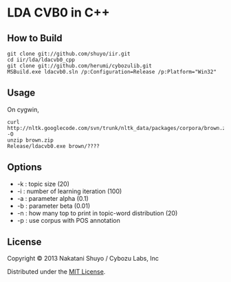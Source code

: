 LDA CVB0 in C++
======================


How to Build
------

	git clone git://github.com/shuyo/iir.git
	cd iir/lda/ldacvb0_cpp
	git clone git://github.com/herumi/cybozulib.git
	MSBuild.exe ldacvb0.sln /p:Configuration=Release /p:Platform="Win32"


Usage
------

On cygwin,

	curl http://nltk.googlecode.com/svn/trunk/nltk_data/packages/corpora/brown.zip -O
	unzip brown.zip
	Release/ldacvb0.exe brown/????


Options
------

+ -k : topic size (20)
+ -i : number of learning iteration (100)
+ -a : parameter alpha (0.1)
+ -b : parameter beta (0.01)
+ -n : how many top to print in topic-word distribution (20)
+ -p : use corpus with POS annotation


License
----------

Copyright &copy; 2013 Nakatani Shuyo / Cybozu Labs, Inc

Distributed under the [MIT License][mit].

[MIT]: http://www.opensource.org/licenses/mit-license.php
